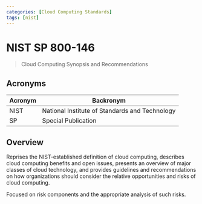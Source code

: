 ```yaml
---
categories: [Cloud Computing Standards]
tags: [nist]
---
```


# NIST SP 800-146

> Cloud Computing Synopsis and Recommendations

## Acronyms

| Acronym | Backronym |
| - | - |
| NIST | National Institute of Standards and Technology |
| SP | Special Publication |

## Overview

Reprises the NIST-established definition of cloud computing, describes cloud computing benefits and open issues, presents an overview of major classes of cloud technology, and provides guidelines and recommendations on how organizations should consider the relative opportunities and risks of cloud computing.

Focused on risk components and the appropriate analysis of such risks.

